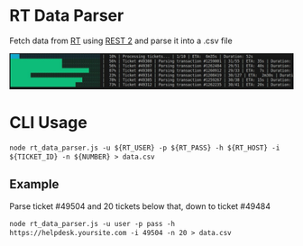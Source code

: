 # RT Data Parser

Fetch data from [RT](https://github.com/bestpractical/rt) using [REST 2](https://docs.bestpractical.com/rt/5.0.5/RT/REST2.html) and parse it into a .csv file

![demo](https://github.com/PTFS-Europe/rt-data-parser/blob/master/tickets.jpg?raw=true)

# CLI Usage
```
node rt_data_parser.js -u ${RT_USER} -p ${RT_PASS} -h ${RT_HOST} -i ${TICKET_ID} -n ${NUMBER} > data.csv
```

## Example
Parse ticket #49504 and 20 tickets below that, down to ticket #49484
```
node rt_data_parser.js -u user -p pass -h https://helpdesk.yoursite.com -i 49504 -n 20 > data.csv
```
